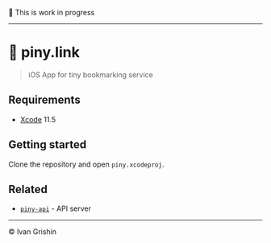 🚧 This is work in progress

---

#  🌲 piny.link

>  iOS App for tiny bookmarking service


## Requirements

- [Xcode](https://developer.apple.com/xcode/) 11.5


## Getting started

Clone the repository and open `piny.xcodeproj`.


## Related

- [`piny-api`](https://github.com/exah/piny-api) - API server


---
© Ivan Grishin
